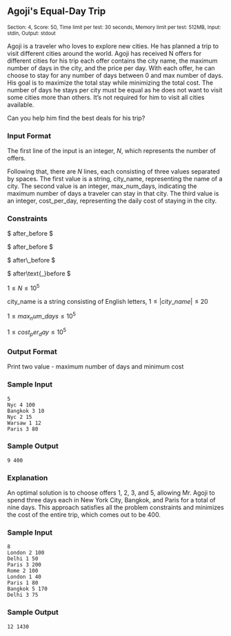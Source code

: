## Agoji's Equal-Day Trip

<sup>Section: 4, Score: 50, Time limit per test: 30 seconds, Memory limit per test: 512MB, Input: stdin, Output: stdout</sup>

Agoji is a traveler who loves to explore new cities. He has planned a trip to visit different cities around the world. Agoji has received N offers for different cities for his trip each offer contains the city name, the maximum number of days in the city, and the price per day. With each offer, he can choose to stay for any number of days between 0 and max number of days. His goal is to maximize the total stay while minimizing the total cost. The number of days he stays per city must be equal as he does not want to visit some cities more than others. It’s not required for him to visit all cities available.

Can you help him find the best deals for his trip?

### Input Format

The first line of the input is an integer, $N$, which represents the number of offers.

Following that, there are $N$ lines, each consisting of three values separated by spaces. The first value is a string, city_name, representing the name of a city. The second value is an integer, max_num_days, indicating the maximum number of days a traveler can stay in that city. The third value is an integer, cost_per_day, representing the daily cost of staying in the city.

### Constraints

$ after_before $

$ after\_before $

$ after\\_before $

$ after\text{_}before $

$1 \le N \le 10^5$

city_name is a string consisting of English letters, $1 \le \left|city\text{\_}name\right| \le 20$

$1 \le max_ num\text{_}days \le 10^5$

$1 \le cost_ per_ day \le 10^5$

### Output Format

Print two value - maximum number of days and minimum cost

### Sample Input

```
5
Nyc 4 100
Bangkok 3 10
Nyc 2 15
Warsaw 1 12
Paris 3 80
```

### Sample Output

```
9 400
```

### Explanation

An optimal solution is to choose offers 1, 2, 3, and 5, allowing Mr. Agoji to spend three days each in New York City, Bangkok, and Paris for a total of nine days. This approach satisfies all the problem constraints and minimizes the cost of the entire trip, which comes out to be 400. 

### Sample Input

```
8
London 2 100
Delhi 1 50
Paris 3 200
Rome 2 100
London 1 40
Paris 1 80
Bangkok 5 170
Delhi 3 75
```

### Sample Output

```
12 1430
```
